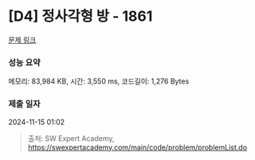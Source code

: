 # [D4] 정사각형 방 - 1861 

[문제 링크](https://swexpertacademy.com/main/code/problem/problemDetail.do?contestProbId=AV5LtJYKDzsDFAXc) 

### 성능 요약

메모리: 83,984 KB, 시간: 3,550 ms, 코드길이: 1,276 Bytes

### 제출 일자

2024-11-15 01:02



> 출처: SW Expert Academy, https://swexpertacademy.com/main/code/problem/problemList.do